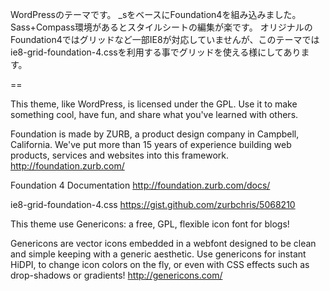 WordPressのテーマです。 
_sをベースにFoundation4を組み込みました。 
Sass+Compass環境があるとスタイルシートの編集が楽です。 
オリジナルのFoundation4ではグリッドなど一部IE8が対応していませんが、このテーマではie8-grid-foundation-4.cssを利用する事でグリッドを使える様にしてあります。

==

This theme, like WordPress, is licensed under the GPL. 
Use it to make something cool, have fun, and share what you've learned with others. 

Foundation is made by ZURB, a product design company in Campbell, California. 
We've put more than 15 years of experience building web products, services and websites into this framework. 
http://foundation.zurb.com/

Foundation 4 Documentation 
http://foundation.zurb.com/docs/

ie8-grid-foundation-4.css 
https://gist.github.com/zurbchris/5068210

This theme use Genericons: a free, GPL, flexible icon font for blogs!

Genericons are vector icons embedded in a webfont designed to be clean and simple keeping with a generic aesthetic. 
Use genericons for instant HiDPI, to change icon colors on the fly, or even with CSS effects such as drop-shadows or gradients! 
http://genericons.com/
